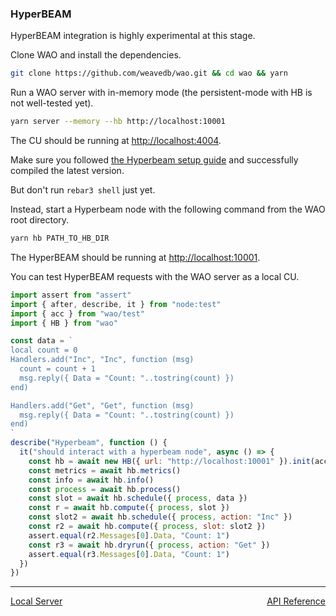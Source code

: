 ### HyperBEAM

HyperBEAM integration is highly experimental at this stage.

Clone WAO and install the dependencies.

```bash
git clone https://github.com/weavedb/wao.git && cd wao && yarn
```

Run a WAO server with in-memory mode (the persistent-mode with HB is not well-tested yet).

```bash
yarn server --memory --hb http://localhost:10001
```

The CU should be running at [http://localhost:4004](http://localhost:4004).

Make sure you followed [the Hyperbeam setup guide](https://permaweb.github.io/HyperBEAM/hyperbeam/) and successfully compiled the latest version.

But don't run `rebar3 shell` just yet.

Instead, start a Hyperbeam node with the following command from the WAO root directory.

```bash
yarn hb PATH_TO_HB_DIR
```

The HyperBEAM should be running at [http://localhost:10001](http://localhost:10001).

You can test HyperBEAM requests with the WAO server as a local CU.

```js
import assert from "assert"
import { after, describe, it } from "node:test"
import { acc } from "wao/test"
import { HB } from "wao"

const data = `
local count = 0
Handlers.add("Inc", "Inc", function (msg)
  count = count + 1
  msg.reply({ Data = "Count: "..tostring(count) })
end)

Handlers.add("Get", "Get", function (msg)
  msg.reply({ Data = "Count: "..tostring(count) })
end)
`
describe("Hyperbeam", function () {
  it("should interact with a hyperbeam node", async () => {
    const hb = await new HB({ url: "http://localhost:10001" }).init(acc[0].jwk)
    const metrics = await hb.metrics()
    const info = await hb.info()
    const process = await hb.process()
    const slot = await hb.schedule({ process, data })
    const r = await hb.compute({ process, slot })
    const slot2 = await hb.schedule({ process, action: "Inc" })
    const r2 = await hb.compute({ process, slot: slot2 })
    assert.equal(r2.Messages[0].Data, "Count: 1")
    const r3 = await hb.dryrun({ process, action: "Get" })
	assert.equal(r3.Messages[0].Data, "Count: 1")
  })
})
```

---

<nav style="display:flex;justify-content:space-between;">
  <a href="./local-server.md">Local Server</a>
  <a href="../api/README.md">API Reference</a>
</nav>

